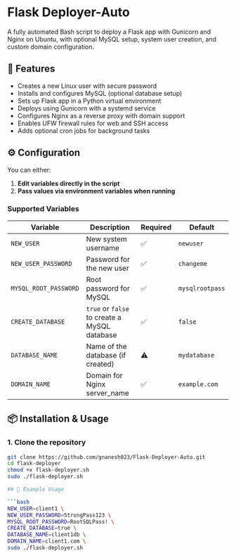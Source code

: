 # Flask Deployer-Auto

A fully automated Bash script to deploy a Flask app with Gunicorn and Nginx on Ubuntu, with optional MySQL setup, system user creation, and custom domain configuration.

## 🚀 Features

- Creates a new Linux user with secure password
- Installs and configures MySQL (optional database setup)
- Sets up Flask app in a Python virtual environment
- Deploys using Gunicorn with a systemd service
- Configures Nginx as a reverse proxy with domain support
- Enables UFW firewall rules for web and SSH access
- Adds optional cron jobs for background tasks

## ⚙️ Configuration

You can either:
1. **Edit variables directly in the script**
2. **Pass values via environment variables when running**

### Supported Variables

| Variable              | Description                                  | Required | Default          |
|-----------------------|----------------------------------------------|----------|------------------|
| `NEW_USER`            | New system username                          | ✅        | `newuser`        |
| `NEW_USER_PASSWORD`   | Password for the new user                    | ✅        | `changeme`       |
| `MYSQL_ROOT_PASSWORD` | Root password for MySQL                      | ✅        | `mysqlrootpass`  |
| `CREATE_DATABASE`     | `true` or `false` to create a MySQL database | ✅        | `false`          |
| `DATABASE_NAME`       | Name of the database (if created)            | ⚠️        | `mydatabase`     |
| `DOMAIN_NAME`         | Domain for Nginx server_name                 | ✅        | `example.com`    |


## 📦 Installation & Usage

### 1. Clone the repository

```bash
git clone https://github.com/gnanesh023/Flask-Deployer-Auto.git
cd flask-deployer
chmod +x flask-deployer.sh
sudo ./flask-deployer.sh

## 🧪 Example Usage

```bash
NEW_USER=client1 \
NEW_USER_PASSWORD=StrongPass123 \
MYSQL_ROOT_PASSWORD=RootSQLPass! \
CREATE_DATABASE=true \
DATABASE_NAME=client1db \
DOMAIN_NAME=client1.com \
sudo ./flask-deployer.sh
